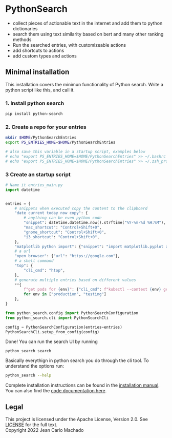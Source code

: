 # PythonSearch

- collect pieces of actionable text in the internet and add them to python dictionaries
- search them using text similarity based on bert and many other ranking methods
- Run the searched entries, with customizeable actions
- add shortcuts to actions
- add custom types and actions

## Minimal installation

This installation covers the minimun functionality of Python search.
Write a python script like this, and call it.

### 1. Install python search

```sh
pip install python-search
```

### 2. Create a repo for your entries

```sh
mkdir $HOME/PythonSearchEntries
export PS_ENTRIES_HOME=$HOME/PythonSearchEntries

# also save this variable in a startup script, examples below
# echo "export PS_ENTRIES_HOME=$HOME/PythonSearchEntries" >> ~/.bashrc
# echo "export PS_ENTRIES_HOME=$HOME/PythonSearchEntries" >> ~/.zsh_profile
```

### 3 Create an startup script

```py
# Name it entries_main.py
import datetime


entries = {
    # snippets when executed copy the content to the clipboard
    "date current today now copy": {
        # anything can be even python code
        "snippet": datetime.datetime.now().strftime("%Y-%m-%d %H:%M"),
        "mac_shortcut": "Control+Shift+0",
        "gnome_shortcut": "Control+Shift+0",
        "i3_shortcut": "Control+Shift+0",
    },
    "matplotlib python import": {"snippet": "import matplotlib.pyplot as plt"},
    # a url
    "open browser": {"url": "https://google.com"},
    # a shell command
    "top": {
        "cli_cmd": "htop",
    },
    # generate multiple entries based on different values
    **{
        f"get pods for {env}": {"cli_cmd": f"kubectl --context {env} get pods"}
        for env in ["production", "testing"]
    },
}

from python_search.config import PythonSearchConfiguration
from python_search.cli import PythonSearchCli

config = PythonSearchConfiguration(entries=entries)
PythonSearchCli.setup_from_config(config)
```

Done!
You can run the search UI by running

```shell
python_search search
```

Basically everythign in python search you do through the cli tool.
To understand the options run:

```sh
python_search --help
```

Complete installation instructions can be found in the [installation manual](docs/installation.md).
You can also find the [code documentation here](https://jeancarlomachado.net/PythonSearch/).

## Legal

This project is licensed under the Apache License, Version 2.0. See [LICENSE](LICENSE.txt) for the full text.\
Copyright 2022 Jean Carlo Machado
